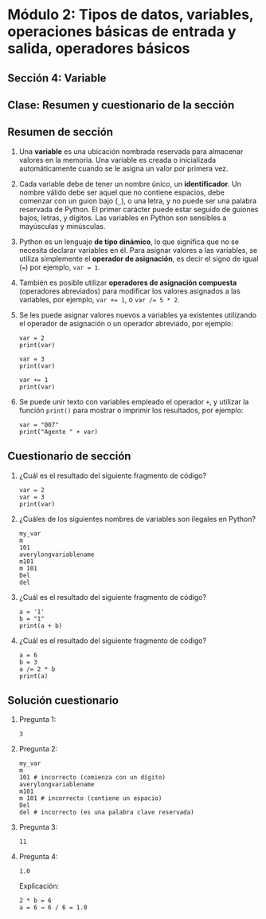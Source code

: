 # Módulo 2: Tipos de datos, variables, operaciones básicas de entrada y salida, operadores básicos 
## Sección 4: Variable 
## Clase: Resumen y cuestionario de la sección

## Resumen de sección

1. Una **variable** es una ubicación nombrada reservada para almacenar valores en la memoria. Una variable es creada o inicializada automáticamente cuando se le asigna un valor por primera vez. 

2. Cada variable debe de tener un nombre único, un **identificador**. Un nombre válido debe ser aquel que no contiene espacios, debe comenzar con un guion bajo (`_`), o una letra, y no puede ser una palabra reservada de Python. El primer carácter puede estar seguido de guiones bajos, letras, y dígitos. Las variables en Python son sensibles a mayúsculas y minúsculas.

3. Python es un lenguaje **de tipo dinámico**, lo que significa que no se necesita declarar variables en él. Para asignar valores a las variables, se utiliza simplemente el **operador de asignación**, es decir el signo de igual (`=`) por ejemplo, `var = 1`.

4. También es posible utilizar **operadores de asignación compuesta** (operadores abreviados) para modificar los valores asignados a las variables, por ejemplo, `var += 1`, o `var /= 5 * 2`.

5. Se les puede asignar valores nuevos a variables ya existentes utilizando el operador de asignación o un operador abreviado, por ejemplo:
    
    ```
    var = 2
    print(var)

    var = 3
    print(var)

    var += 1
    print(var)
    ```
6. Se puede unir texto con variables empleado el operador `+`, y utilizar la función `print()` para mostrar o imprimir los resultados, por ejemplo:

    ```
    var = "007"
    print("Agente " + var)
    ```

## Cuestionario de sección

1. ¿Cuál es el resultado del siguiente fragmento de código?

    ```
    var = 2
    var = 3
    print(var)
    ```

2. ¿Cuáles de los siguientes nombres de variables son ilegales en Python?

    ```
    my_var
    m
    101
    averylongvariablename
    m101
    m 101
    Del
    del
    ```

3. ¿Cuál es el resultado del siguiente fragmento de código?

    ```
    a = '1'
    b = "1"
    print(a + b)
    ```

4. ¿Cuál es el resultado del siguiente fragmento de código?

    ```
    a = 6
    b = 3
    a /= 2 * b
    print(a)
    ```

## Solución cuestionario

1. Pregunta 1:

    ```
    3
    ```

2. Pregunta 2:

    ```
    my_var
    m
    101 # incorrecto (comienza con un dígito)
    averylongvariablename
    m101
    m 101 # incorrecto (contiene un espacio)
    Del
    del # incorrecto (es una palabra clave reservada)
    ```

3. Pregunta 3:

    ```
    11
    ```

4. Pregunta 4:

    ```
    1.0
    ```

    Explicación:

    ```
    2 * b = 6   
    a = 6 → 6 / 6 = 1.0 
    ```